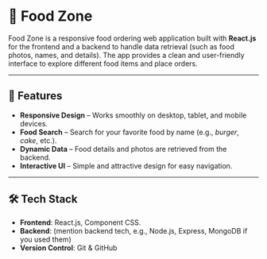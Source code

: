 # 🍴 Food Zone  

Food Zone is a responsive food ordering web application built with **React.js** for the frontend and a backend to handle data retrieval (such as food photos, names, and details).
The app provides a clean and user-friendly interface to explore different food items and place orders.  

---

## 🚀 Features  

- **Responsive Design** – Works smoothly on desktop, tablet, and mobile devices.  
- **Food Search** – Search for your favorite food by name (e.g., *burger*, *cake*, etc.).  
- **Dynamic Data** – Food details and photos are retrieved from the backend.  
- **Interactive UI** – Simple and attractive design for easy navigation.  

---

## 🛠️ Tech Stack  

- **Frontend**: React.js, Component CSS. 
- **Backend**: (mention backend tech, e.g., Node.js, Express, MongoDB if you used them)  
- **Version Control**: Git & GitHub  
